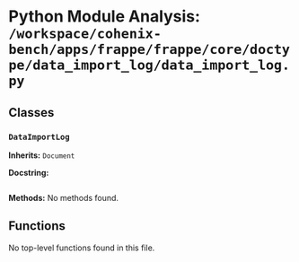 # Python Module Analysis: `/workspace/cohenix-bench/apps/frappe/frappe/core/doctype/data_import_log/data_import_log.py`

## Classes

### `DataImportLog`
**Inherits:** `Document`


**Docstring:**
```

```

**Methods:**
No methods found.




## Functions

No top-level functions found in this file.
